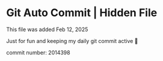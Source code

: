 # Git Auto Commit | Hidden File

This file was added Feb 12, 2025

Just for fun and keeping my daily git commit active 🤪

commit number: 2014398
